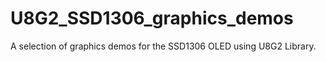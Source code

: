 # U8G2_SSD1306_graphics_demos
A selection of graphics demos for the SSD1306 OLED using U8G2 Library.
